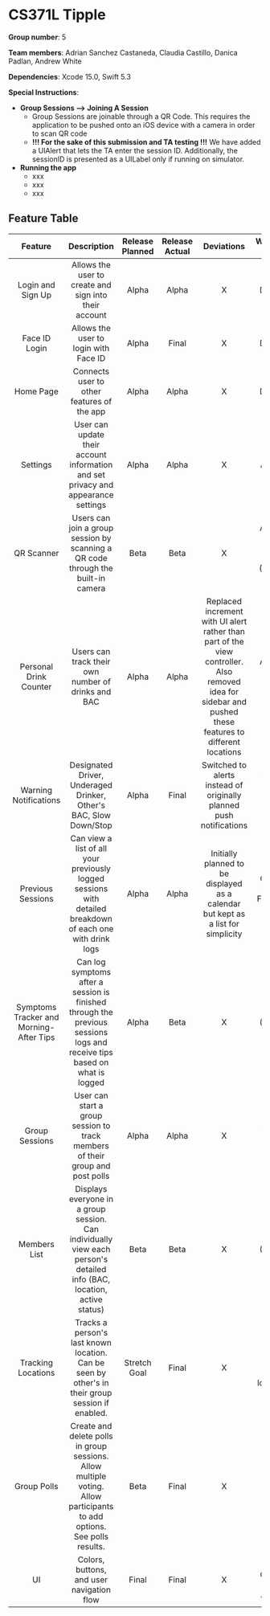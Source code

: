 # CS371L Tipple

**Group number**: 5

**Team members**: Adrian Sanchez Castaneda, Claudia Castillo, Danica Padlan, Andrew White

**Dependencies**: Xcode 15.0, Swift 5.3

**Special Instructions**:
- **Group Sessions --> Joining A Session**
    - Group Sessions are joinable through a QR Code. This requires the application to be pushed onto an iOS device with a camera in order to scan QR code
    - **!!! For the sake of this submission and TA testing !!!** We have added a UIAlert that lets the TA enter the session ID. Additionally, the sessionID is presented as a UILabel only if running on simulator.
- **Running the app**
    - xxx
    - xxx
    - xxx

## Feature Table
| Feature | Description | Release Planned | Release Actual | Deviations | Who/Percentage Worked On |
| :---:   |    :---:    |      :---:      |      :---:     |   :---:    |           :---:          |
| Login and Sign Up | Allows the user to create and sign into their account   | Alpha   | Alpha   | X   | Danica (100%)   |
| Face ID Login | Allows the user to login with Face ID   | Alpha   | Final   | X   | Danica (100%)   |
| Home Page | Connects user to other features of the app   | Alpha   | Alpha   | X   | Danica (100%)   |
|Settings | User can update their account information and set privacy and appearance settings   | Alpha   | Alpha   | X   | Adrian (100%)   |
| QR Scanner | Users can join a group session by scanning a QR code through the built-in camera   | Beta   | Beta   | X   | Andrew (90%), Claudia (5%, provided initial code), Danica (5%, generated QR code)   |
| Personal Drink Counter | Users can track their own number of drinks and BAC   |  Alpha  | Alpha   | Replaced increment with UI alert rather than part of the view controller. Also removed idea for sidebar and pushed these features to different locations | Andrew (90%), Danica (10%, drew cup statuses)    |
| Warning Notifications | Designated Driver, Underaged Drinker, Other's BAC, Slow Down/Stop   | Alpha   | Final   | Switched to alerts instead of originally planned push notifications   | Claudia(90%), Danica (10%, added 'Underaged Drinker' alert)   |
| Previous Sessions | Can view a list of all your previously logged sessions with detailed breakdown of each one with drink logs   | Alpha   | Alpha   | Initially planned to be displayed as a calendar but kept as a list for simplicity   | Claudia (80%), Andrew (20%, Firebase storage and methods)  |
| Symptoms Tracker and Morning-After Tips | Can log symptoms after a session is finished through the previous sessions logs and receive tips based on what is logged   | Alpha   | Beta   | X   | Claudia (80%, UI), Andrew (20%, Firebase storage and methods)   |
| Group Sessions | User can start a group session to track members of their group and post polls   | Alpha   | Alpha   | X   | Danica (75%), Andrew (25%, syncing information to Firebase)   |
| Members List | Displays everyone in a group session. Can individually view each person's detailed info (BAC, location, active status)   | Beta   | Beta   | X   | Claudia (80%, UI), Andrew (20%, Firebase storage and methods)   |
| Tracking Locations | Tracks a person's last known location. Can be seen by other's in their group session if enabled.   | Stretch Goal   | Final   | X   | Claudia (10%, UI), Andrew (90% handled concurrent location updates w/ firebase)   |
| Group Polls | Create and delete polls in group sessions. Allow multiple voting. Allow participants to add options. See polls results.  | Beta   | Final   | X   | Adrian   |
| UI | Colors, buttons, and user navigation flow   | Final   | Final   | X   | Adrian (25%), Claudia (25%), Danica (25%), Andrew (25%)   |
